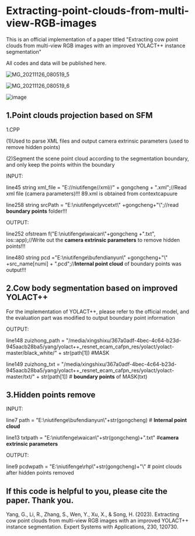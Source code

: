 # Extracting-point-clouds-from-multi-view-RGB-images
This is an official implementation of a paper titled "Extracting cow point clouds from multi-view RGB images with an improved YOLACT++ instance segmentation"

All codes and data will be published here.

![MG_20211126_080519_5](https://github.com/dontlearncpp/Extracting-point-clouds-from-multi-view-RGB-images/assets/103402250/b3f4fbfb-e15a-49b6-a9a2-f653fc901c48)

![MG_20211126_080519_6](https://github.com/dontlearncpp/Extracting-point-clouds-from-multi-view-RGB-images/assets/103402250/a8f638b3-f592-49c6-8e52-1933eaa61eef)


![image](https://github.com/dontlearncpp/Extracting-point-clouds-from-multi-view-RGB-images/assets/103402250/9b12f530-ca77-4482-bff7-9c81fb809130)



1.Point clouds projection based on SFM
------
1.CPP

  (1)Used to parse XML files and output camera extrinsic parameters (used to remove hidden points)
  
  (2)Segment the scene point cloud according to the segmentation boundary, and only keep the points within the boundary
  
  INPUT:
  
  line45   string xml_file = "E://niutifenge//xml//" + gongcheng + ".xml";//Read xml file (camera parameters)!!! 89.xml is obtained from contextcapuure 
  
  line258  string srcPath = "E:\\niutifenge\\yvcetxt\\" +gongcheng+"\\";//read **boundary points** folder!!! 
  
  OUTPUT:
  
  line252   ofstream f("E:\\niutifenge\\waican\\"+gongcheng +".txt", ios::app);//Write out the **camera extrinsic parameters** to remove hidden points!!! 
  
  line480   string pcd ="E:\\niutifenge\\bufendianyun\\" +gongcheng+"\\" +src_name[numi] + ".pcd";//**Internal point cloud** of boundary points was output!!!
  
2.Cow body segmentation based on improved YOLACT++
------

For the implementation of YOLACT++, please refer to the official model, and the evaluation part was modified to output boundary point information

OUTPUT:

  line148 zuizhong_path = "/media/xingshixu/367a0adf-4bec-4c64-b23d-945aacb28ba5/yang/yolact++_resnet_ecam_cafpn_res/yolact/yolact-master/black_white/" + str(path[1]) #MASK
  
  line149 zuizhong_txt = "/media/xingshixu/367a0adf-4bec-4c64-b23d-945aacb28ba5/yang/yolact++_resnet_ecam_cafpn_res/yolact/yolact-master/txt/" + str(path[1]) #  **boundary points** of MASK(txt)
  
  3.Hidden points remove
  ------
  
  INPUT:
  
  line7     path = "E:\\niutifenge\\bufendianyun\\"+str(gongcheng)  # **Internal point cloud**
  
  line13        txtpath = "E:\\niutifenge\\waican\\"+str(gongcheng)+".txt" #**camera extrinsic parameters**
  
  OUTPUT:
  
  line9    pcdwpath = "E:\\niutifenge\\rhp\\"+str(gongcheng)+"\\"  # point clouds after hidden points removed 
## If this code is helpful to you, please cite the paper. Thank you.
Yang, G., Li, R., Zhang, S., Wen, Y., Xu, X., & Song, H. (2023). Extracting cow point clouds from multi-view RGB images with an improved YOLACT++ instance segmentation. Expert Systems with Applications, 230, 120730.
  
  
  
  
  
  
